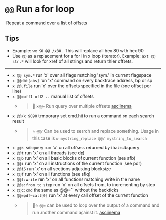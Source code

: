 <!-- TITLE: @@ Run A For Loop -->
#  `@@` Run a for loop
​
Repeat a command over a list of offsets
​
## Tips
  - Example: `wx 90 @@ /x80` . This will replace all hex 80 with hex 90
  - Use `@@` as a replacement for a for i in x loop (iterator). Example: `axt @@ str.*` will look for xref of all strings and return thier offsets.
---
- `x @@ sym.*` run 'x' over all flags matching 'sym.' in current flagspace
- `x @@dbt[abs]` run 'x' command on every backtrace address, bp or sp
- `x @@.file` run 'x' over the offsets specified in the file (one offset per line)
- `x @@=off1 off2 ..` manual list of offsets
  - > 🚀 `x@@=` Run query over multiple offsets [asciinema](https://asciinema.org/a/sxTpCSQUL1vkT9ByRRo5B03RT)
- `x @@/x 9090` temporary set cmd.hit to run a command on each search result
  - > ⭐ `@@/` Can be used to search and replace something. Usage in this case is `w mystring_replace @@/ mystring_to_search`
- `x @@k sdbquery` run 'x' on all offsets returned by that sdbquery
- `x @@t` run 'x' on all threads (see dp)
- `x @@b` run 'x' on all basic blocks of current function (see afb)
- `x @@i` run 'x' on all instructions of the current function (see pdr)
- `x @@iS` run 'x' on all sections adjusting blocksize
- `x @@f` run 'x' on all functions (see aflq)
- `x @@f:write` run 'x' on all functions matching write in the name
- `x @@s:from to step` run 'x' on all offsets from, to incrementing by step
- `x @@c:cmd` the same as @@=`` without the backticks
- `x @@=pdf~call[0]` run 'x' at every call offset of the current function
  - > 🚀⭐ `@@=` can be used to loop over the output of a command and run another command against it. [asciinema](https://asciinema.org/a/1Qj5SAUKbwA7lEzxsYCx6BKaL)

<p hidden>search and replace</p>
